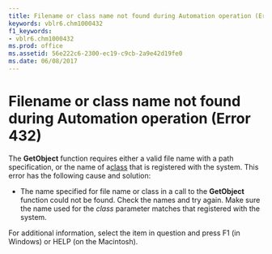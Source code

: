 ```yaml
---
title: Filename or class name not found during Automation operation (Error 432)
keywords: vblr6.chm1000432
f1_keywords:
- vblr6.chm1000432
ms.prod: office
ms.assetid: 56e222c6-2300-ec19-c9cb-2a9e42d19fe0
ms.date: 06/08/2017
---
```



# Filename or class name not found during Automation operation (Error 432)

The  **GetObject** function requires either a valid file name with a path specification, or the name of a[class](vbe-glossary.md) that is registered with the system. This error has the following cause and solution:



- The name specified for file name or class in a call to the  **GetObject** function could not be found. Check the names and try again. Make sure the name used for the _class_ parameter matches that registered with the system.
    

For additional information, select the item in question and press F1 (in Windows) or HELP (on the Macintosh).

